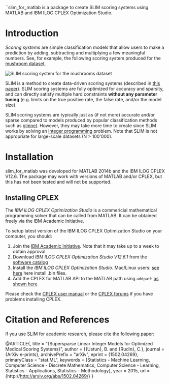 ``slim_for_matlab is a package to create SLIM scoring systems using MATLAB and IBM ILOG CPLEX Optimization Studio.

# Introduction

*Scoring systems* are simple classification models that allow users to make a prediction by adding, subtracting and multiplying a few meaningful numbers. See, for example, the following scoring system produced for the [mushroom dataset](http://archive.ics.uci.edu/ml/datasets/Mushroom).

![SLIM scoring system for the mushrooms dataset](https://github.com/ustunb/slim_for_matlab/blob/master/images/slim_mushroom.png)

SLIM is a method to create data-driven scoring systems (described in [this paper](http://http//arxiv.org/abs/1502.04269/)). SLIM scoring systems are fully optimized for accuracy and sparsity, and can directly satisfy multiple hard constraints **without any parameter tuning** (e.g. limits on the true positive rate, the false rate, and/or the model size).

SLIM scoring systems are typically just as (if not more) accurate and/or sparse compared to models produced by popular classification methods such as [glmnet](http://web.stanford.edu/~hastie/glmnet/glmnet_alpha.html). However, they may take more time to create since SLIM works by solving an [integer programming](http://en.wikipedia.org/wiki/Integer_programming) problem. Note that SLIM is not appropriate for large-scale datasets (N > 100'000).

# Installation

slim_for_matlab was developed for MATLAB 2014b and the IBM ILOG CPLEX V12.6. The package may work with versions of MATLAB and/or CPLEX, but this has not been tested and will not be supported.

## Installing CPLEX 

The *IBM ILOG CPLEX Optimization Studio* is a commericial mathematical programming solver that can be called from MATLAB. It can be obtained freely via the IBM Academic Initiative.

To setup latest version of the IBM ILOG CPLEX Optimization Studio on your computer, you should:

1. Join the [IBM Academic Initiative](http://www-304.ibm.com/ibm/university/academic/pub/page/mem_join). Note that it may take up to a week to obtain approval.
2. Download *IBM ILOG CPLEX Optimization Studio V12.6.1* from the [software catalog](https://www-304.ibm.com/ibm/university/academic/member/softwaredownload)
3. Install the *IBM ILOG CPLEX Optimization Studio*. Mac/Linux users: [see here](http://www-01.ibm.com/support/docview.wss?uid=swg21444285) here install .bin files.
4. Add the CPLEX for MATLAB API to the MATLAB path using ``addpath`` [as shown here](http://www-01.ibm.com/support/knowledgecenter/SSSA5P_12.6.1/ilog.odms.cplex.help/CPLEX/MATLAB/topics/gs_install.html)

Please check the [CPLEX user manual](http://www-01.ibm.com/support/knowledgecenter/SSSA5P/welcome) or the [CPLEX forums](https://www.ibm.com/developerworks/community/forums/html/forum?id=11111111-0000-0000-0000-000000002059) if you have problems installing CPLEX.

# Citation and References

If you use SLIM for academic research, please cite the following paper:

@ARTICLE{,
 title = "{Supersparse Linear Integer Models for Optimized Medical Scoring Systems}",
 author = {{Ustun}, B. and {Rudin}, C.},
 journal = {ArXiv e-prints},
 archivePrefix = "arXiv",
 eprint = {1502.04269},
 primaryClass = "stat.ML",
 keywords = {Statistics - Machine Learning, Computer Science - Discrete Mathematics, Computer Science - Learning, Statistics - Applications, Statistics - Methodology},
 year = 2015,
 url = {http://http://arxiv.org/abs/1502.04269/}
}
